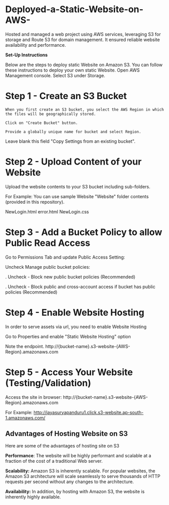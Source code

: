 # Deployed-a-Static-Website-on-AWS-
Hosted and managed a web project using AWS services,  leveraging S3 for storage and Route 53 for domain management. It  ensured reliable website availability and performance.


**Set-Up Instructions**

Below are the steps to deploy static Website on Amazon S3. You can follow these instructions to deploy your own static Website.
Open AWS Management console. Select S3 under Storage.

# Step 1 - Create an S3 Bucket
    When you first create an S3 bucket, you select the AWS Region in which the files will be geographically stored.
    
    Click on "Create Bucket" button.
    
    Provide a globally unique name for bucket and select Region.

Leave blank this field "Copy Settings from an existing bucket".
# Step 2 - Upload Content of your Website
Upload the website contents to your S3 bucket including sub-folders.

For Example: You can use sample Website "Website" folder contents (provided in this repository).

NewLogin.html
error.html
NewLogin.css

# Step 3 - Add a Bucket Policy to allow Public Read Access
Go to Permissions Tab and update Public Access Setting:

Uncheck Manage public bucket policies:

. Uncheck - Block new public bucket policies (Recommended)

. Uncheck - Block public and cross-account access if bucket has public policies (Recommended)

# Step 4 - Enable Website Hosting

In order to serve assets via url, you need to enable Website Hosting

Go to Properties and enable "Static Website Hosting" option

Note the endpoint. http://{bucket-name}.s3-website-{AWS-Region}.amazonaws.com

# Step 5 - Access Your Website (Testing/Validation)
Access the site in browser: http://{bucket-name}.s3-website-{AWS-Region}.amazonaws.com

For Example: http://jayasuryapanduru1.click.s3-website.ap-south-1.amazonaws.com/


## Advantages of Hosting Website on S3
Here are some of the advantages of hosting site on S3

**Performance**: The website will be highly performant and scalable at a fraction of the cost of a traditional Web server.

**Scalability:** Amazon S3 is inherently scalable. For popular websites, the Amazon S3 architecture will scale seamlessly to serve thousands of HTTP requests per second without any changes to the architecture.

**Availability:** In addition, by hosting with Amazon S3, the website is inherently highly available.
